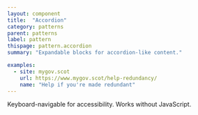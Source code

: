 ```yaml
---
layout: component
title:  "Accordion"
category: patterns
parent: patterns
label: pattern
thispage: pattern.accordion
summary: "Expandable blocks for accordion-like content."

examples:
  - site: mygov.scot
    url: https://www.mygov.scot/help-redundancy/
    name: "Help if you're made redundant"
---
```


Keyboard-navigable for accessibility. Works without JavaScript.
